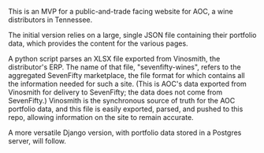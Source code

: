 This is an MVP for a public-and-trade facing website for AOC, a wine distributors in Tennessee.

The initial version relies on a large, single JSON file containing their portfolio data, which provides the content for the various pages.

A python script parses an XLSX file exported from Vinosmith, the distributor's ERP. The name of that file, "sevenfifty-wines", refers to the aggregated SevenFifty marketplace, the file format for which contains all the information needed for such a site. (This is AOC's data exported from Vinosmith for delivery to SevenFifty; the data does not come from SevenFifty.) Vinosmith is the synchronous source of truth for the AOC portfolio data, and this file is easily exported, parsed, and pushed to this repo, allowing information on the site to remain accurate.

A more versatile Django version, with portfolio data stored in a Postgres server, will follow. 
